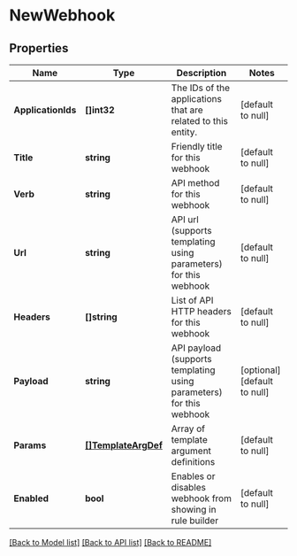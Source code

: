# NewWebhook

## Properties
Name | Type | Description | Notes
------------ | ------------- | ------------- | -------------
**ApplicationIds** | **[]int32** | The IDs of the applications that are related to this entity. | [default to null]
**Title** | **string** | Friendly title for this webhook | [default to null]
**Verb** | **string** | API method for this webhook | [default to null]
**Url** | **string** | API url (supports templating using parameters) for this webhook | [default to null]
**Headers** | **[]string** | List of API HTTP headers for this webhook | [default to null]
**Payload** | **string** | API payload (supports templating using parameters) for this webhook | [optional] [default to null]
**Params** | [**[]TemplateArgDef**](TemplateArgDef.md) | Array of template argument definitions | [default to null]
**Enabled** | **bool** | Enables or disables webhook from showing in rule builder | [default to null]

[[Back to Model list]](../README.md#documentation-for-models) [[Back to API list]](../README.md#documentation-for-api-endpoints) [[Back to README]](../README.md)


